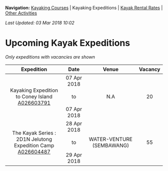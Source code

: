 **Navigation:** [Kayaking Courses](index) &#124; Kayaking Expeditions &#124; [Kayak Rental Rates](rental) &#124; [Other Activities](activity)

_Last Updated: 03 Mar 2018 10:02_
# Upcoming Kayak Expeditions

_Only expeditions with vacancies are shown_

Expedition | Date | Venue | Vacancy
:---:|:---:|:---:|:---:
Kayaking Expedition to Coney Island<br />[A026603791](https://www.onepa.sg/event/details/a026603791)|07 Apr 2018<br/><br/>to<br/><br/>07 Apr 2018|N.A|20
The Kayak Series : 2D1N Jelutong Expedition Camp<br />[A026604487](https://www.onepa.sg/event/details/a026604487)|28 Apr 2018<br/><br/>to<br/><br/>29 Apr 2018|WATER-VENTURE (SEMBAWANG)|55

